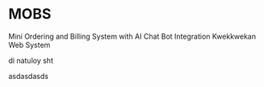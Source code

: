 # MOBS
Mini Ordering and Billing System with AI Chat Bot Integration
Kwekkwekan Web System

di natuloy
sht

asdasdasds
